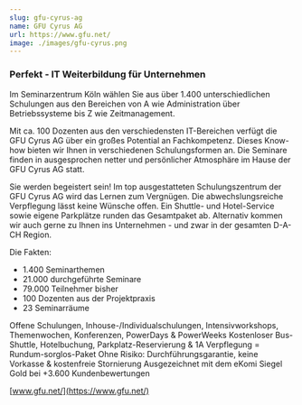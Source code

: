 ```yaml
---
slug: gfu-cyrus-ag
name: GFU Cyrus AG
url: https://www.gfu.net/
image: ./images/gfu-cyrus.png
---
```

### Perfekt - IT Weiterbildung für Unternehmen

Im Seminarzentrum Köln wählen Sie aus über 1.400 unterschiedlichen Schulungen aus den Bereichen von A wie Administration über Betriebssysteme bis Z wie Zeitmanagement.

Mit ca. 100 Dozenten aus den verschiedensten IT-Bereichen verfügt die GFU Cyrus AG über ein großes Potential an Fachkompetenz. Dieses Know-how bieten wir Ihnen in verschiedenen Schulungsformen an. Die Seminare finden in ausgesprochen netter und persönlicher Atmosphäre im Hause der GFU Cyrus AG statt.

Sie werden begeistert sein! Im top ausgestatteten Schulungszentrum der GFU Cyrus AG wird das Lernen zum Vergnügen. Die abwechslungsreiche Verpflegung lässt keine Wünsche offen. Ein Shuttle- und Hotel-Service sowie eigene Parkplätze runden das Gesamtpaket ab. Alternativ kommen wir auch gerne zu Ihnen ins Unternehmen - und zwar in der gesamten D-A-CH Region.

Die Fakten:

  * 1.400 Seminarthemen
  * 21.000 durchgeführte Seminare
  * 79.000 Teilnehmer bisher
  * 100 Dozenten aus der Projektpraxis
  * 23 Seminarräume

Offene Schulungen, Inhouse-/Individualschulungen, Intensivworkshops, Themenwochen, Konferenzen, PowerDays & PowerWeeks Kostenloser Bus-Shuttle, Hotelbuchung, Parkplatz-Reservierung & 1A Verpflegung = Rundum-sorglos-Paket Ohne Risiko: Durchführungsgarantie, keine Vorkasse & kostenfreie Stornierung Ausgezeichnet mit dem eKomi Siegel Gold bei +3.600 Kundenbewertungen

[www.gfu.net/](https://www.gfu.net/)